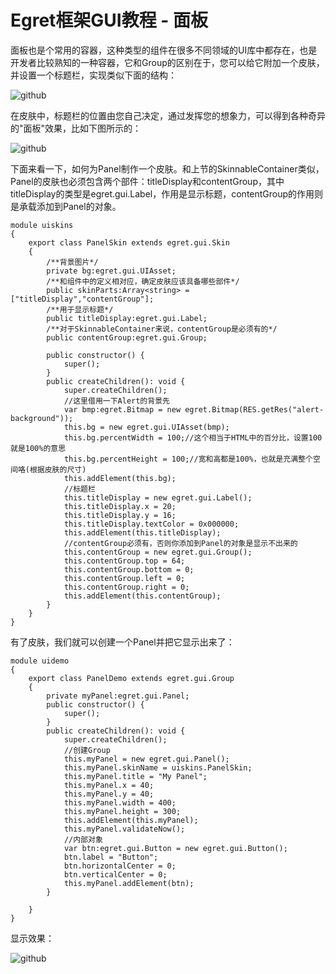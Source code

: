 Egret框架GUI教程 - 面板
===============

面板也是个常用的容器，这种类型的组件在很多不同领域的UI库中都存在，也是开发者比较熟知的一种容器，它和Group的区别在于，您可以给它附加一个皮肤，并设置一个标题栏，实现类似下面的结构：

![github](https://raw.githubusercontent.com/NeoGuo/html5-documents/master/egret-gui/images/panel1.png "Egret")

在皮肤中，标题栏的位置由您自己决定，通过发挥您的想象力，可以得到各种奇异的"面板"效果，比如下图所示的：

![github](https://raw.githubusercontent.com/NeoGuo/html5-documents/master/egret-gui/images/panel2.png "Egret")

下面来看一下，如何为Panel制作一个皮肤。和上节的SkinnableContainer类似，Panel的皮肤也必须包含两个部件：titleDisplay和contentGroup，其中titleDisplay的类型是egret.gui.Label，作用是显示标题，contentGroup的作用则是承载添加到Panel的对象。

```
module uiskins
{
    export class PanelSkin extends egret.gui.Skin
    {
        /**背景图片*/
        private bg:egret.gui.UIAsset;
        /**和组件中的定义相对应，确定皮肤应该具备哪些部件*/
        public skinParts:Array<string> = ["titleDisplay","contentGroup"];
        /**用于显示标题*/
        public titleDisplay:egret.gui.Label;
        /**对于SkinnableContainer来说，contentGroup是必须有的*/
        public contentGroup:egret.gui.Group;

        public constructor() {
            super();
        }
        public createChildren(): void {
            super.createChildren();
            //这里借用一下Alert的背景先
            var bmp:egret.Bitmap = new egret.Bitmap(RES.getRes("alert-background"));
            this.bg = new egret.gui.UIAsset(bmp);
            this.bg.percentWidth = 100;//这个相当于HTML中的百分比，设置100就是100%的意思
            this.bg.percentHeight = 100;//宽和高都是100%，也就是充满整个空间咯(根据皮肤的尺寸)
            this.addElement(this.bg);
            //标题栏
            this.titleDisplay = new egret.gui.Label();
            this.titleDisplay.x = 20;
            this.titleDisplay.y = 16;
            this.titleDisplay.textColor = 0x000000;
            this.addElement(this.titleDisplay);
            //contentGroup必须有，否则你添加到Panel的对象是显示不出来的
            this.contentGroup = new egret.gui.Group();
            this.contentGroup.top = 64;
            this.contentGroup.bottom = 0;
            this.contentGroup.left = 0;
            this.contentGroup.right = 0;
            this.addElement(this.contentGroup);
        }
    }
}
```

有了皮肤，我们就可以创建一个Panel并把它显示出来了：

```
module uidemo
{
    export class PanelDemo extends egret.gui.Group
    {
        private myPanel:egret.gui.Panel;
        public constructor() {
            super();
        }
        public createChildren(): void {
            super.createChildren();
            //创建Group
            this.myPanel = new egret.gui.Panel();
            this.myPanel.skinName = uiskins.PanelSkin;
            this.myPanel.title = "My Panel";
            this.myPanel.x = 40;
            this.myPanel.y = 40;
            this.myPanel.width = 400;
            this.myPanel.height = 300;
            this.addElement(this.myPanel);
            this.myPanel.validateNow();
            //内部对象
            var btn:egret.gui.Button = new egret.gui.Button();
            btn.label = "Button";
            btn.horizontalCenter = 0;
            btn.verticalCenter = 0;
            this.myPanel.addElement(btn);
        }

    }
}
```

显示效果：

![github](https://raw.githubusercontent.com/NeoGuo/html5-documents/master/egret-gui/images/panel3.png "Egret")